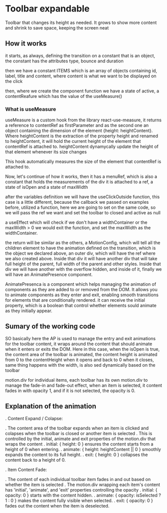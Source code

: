# Toolbar expandable

Toolbar that changes its height as needed. It grows to show more content and shrink to save space, keeping the screen neat

## How it works

it starts, as always, defining the transition on a constant that is an object, the constant has the attributes type, bounce
and duration

then we have a constant ITEMS which is an array of objects containing id, label, title and content, where content is what
we want to be displayed on the click

then, where we create the component function we have a state of active, a contentReafure which has the value of the useMeasure()

### What is useMeasure

useMeasure is a custom hook from the library react-use-measure, it returns a reference to contentRef as firstParameter and
as the second one an object containing the dimension of the element {height: heightContent}. Where heightContent is the extraction
of the property height and renamed to heightContent, it will hold the current height of the element that contentRef is attached
to. heightContent dynamycally update the height of that element whenever its size changes

This hook automatically measures the size of the element that contentRef is attached to.

Now, let's continue of how it works, 
then it has a menuRef, which is also a constant that holds the measurements of the div it is attached to
a ref, a state of isOpen and a state of maxWidth

after the variables definition we will have the useClickOutside function, this case is a little different, because the callback
we passed on examples before, utilized a function, here we are going to set on the same code, so we will pass the ref we want
and set the toolbar to closed and active as null

a useEffect which will check if we don't have a widthContainer or the maxWidth > 0 we would exit the function, and set
the maxWidth as the widthContainer.

the return will be similar as the others, a MotionConfig, which will tell all the children element to have the animation
defined on the transition, which is the object we declared above, an outer div, which will have the ref where we also
created above. 
Inside that div it will have another div that will take full height of the parent, full width of the parent and other
styles.
Inside that div we will have another with the overflow hidden, and inside of it, finally we will have an AnimatePresence
component.

AnimatePresenca is a component which  helps managing the animation of components as they are added to or removed
from the DOM. It allows you to animate components as they enter and exit, enabling smooth transitions for elements that are
conditionally rendered. it can receive the initial property, which is a boolean that control whether elements sould animate
as they initially appear.


## Sumary of the working code

SO basically here the AP is used to manage the entry and exit animations for the toolbar content, it wraps around the
content that should animate when it enters or exits the DOM. Here in this case, when the isOpen is true, the content
area of the toolbar is animated, the content height is animated from 0 to the contentHeight when it opens and back to
0 when it closes, same thing happens with the width, is also sed dynamically based on the toolbar

motion.div for individual items, each toolbar has its own motion.div to manage the fade-in and fade-out effect, when an
item is selected, it content fades in with opacity 1, and if it is not selected, the opacity is 0.

## Explanation of the animation

. Content Expand / Colapse:

  . The content area of the toolbar expands when an item is clicked and colapses when the toolbar is closed or another item
  is selected
  . This is controlled by the initial, animate and exit properties of the motion.div that wraps the content
  . initial: { height: 0 } ensures the content starts from a height of 0 when entering.
  . animate: { height: heightContent || 0 } smoothly expands the content to its full height.
  . exit: { height: 0 } collapses the content back to a height of 0.

. Item Content Fade:

. The content of each individual toolbar item fades in and out based on whether the item is selected
. The motion.div wrapping each item's content has 'initial', 'animate', and 'exit' properties controlling the opacity
. initial: { opacity: 0 } starts with the content hidden.
. animate: { opacity: isSelected ? 1 : 0 } makes the content fully visible when selected.
. exit: { opacity: 0 } fades out the content when the item is deselected.













